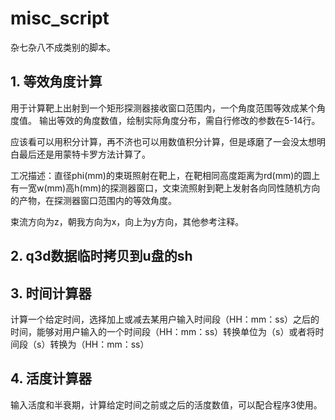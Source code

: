 # misc_script
杂七杂八不成类别的脚本。
## 1. 等效角度计算
用于计算靶上出射到一个矩形探测器接收窗口范围内，一个角度范围等效成某个角度值。
输出等效的角度数值，绘制实际角度分布，需自行修改的参数在5-14行。

应该看可以用积分计算，再不济也可以用数值积分计算，但是琢磨了一会没太想明白最后还是用蒙特卡罗方法计算了。

工况描述：直径phi(mm)的束斑照射在靶上，在靶相同高度距离为rd(mm)的圆上有一宽w(mm)高h(mm)的探测器窗口，文束流照射到靶上发射各向同性随机方向的产物，在探测器窗口范围内的等效角度。

束流方向为z，朝我方向为x，向上为y方向，其他参考注释。

## 2. q3d数据临时拷贝到u盘的sh

## 3. 时间计算器
计算一个给定时间，选择加上或减去某用户输入时间段（HH：mm：ss）之后的时间，能够对用户输入的一个时间段（HH：mm：ss）转换单位为（s）或者将时间段（s）转换为（HH：mm：ss）

## 4. 活度计算器
输入活度和半衰期，计算给定时间之前或之后的活度数值，可以配合程序3使用。